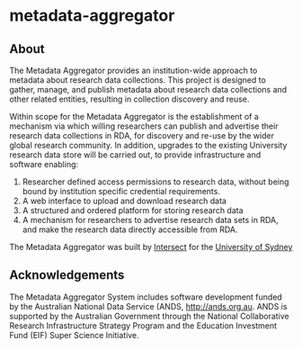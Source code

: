 # metadata-aggregator
## About
The Metadata Aggregator provides an institution-wide approach to metadata about research data collections. This project is designed to gather, manage, and publish metadata about research data collections and other related entities, resulting in collection discovery and reuse.

Within scope for the Metadata Aggregator is the establishment of a mechanism via which willing researchers can publish and advertise their research data collections in RDA, for discovery and re-use by the wider global research community. In addition, upgrades to the existing University research data store will be carried out, to provide infrastructure and software enabling:

1. Researcher defined access permissions to research data, without being bound by institution specific credential requirements.
1. A web interface to upload and download research data
1. A structured and ordered platform for storing research data
1. A mechanism for researchers to advertise research data sets in RDA, and make the research data directly accessible from RDA.

The Metadata Aggregator was built by [Intersect](http://www.intersect.org.au/) for the [University of Sydney](http://www.sydney.edu.au/)

## Acknowledgements
The Metadata Aggregator System includes software development funded by the Australian National Data Service (ANDS, http://ands.org.au. ANDS is supported by the Australian Government through the National Collaborative Research Infrastructure Strategy Program and the Education Investment Fund (EIF) Super Science Initiative.


